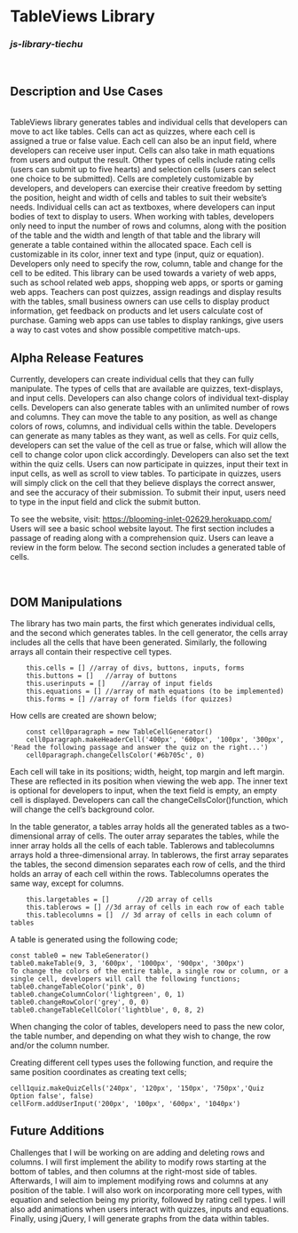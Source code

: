 # TableViews Library <br> 
### _js-library-tiechu_

<br>

## Description and Use Cases
<br>
TableViews library generates tables and individual cells that developers can move to act like tables. Cells can act as quizzes, where each cell is assigned a true or false value. Each cell can also be an input field, where developers can receive user input. Cells can also take in math equations from users and output the result. Other types of cells include rating cells (users can submit up to five hearts) and selection cells (users can select one choice to be submitted). Cells are completely customizable by developers, and developers can exercise their creative freedom by setting the position, height and width of cells and tables to suit their website’s needs. Individual cells can act as textboxes, where developers can input bodies of text to display to users. When working with tables, developers only need to input the number of rows and columns, along with the position of the table and the width and length of that table and the library will generate a table contained within the allocated space. Each cell is customizable in its color, inner text and type (input, quiz or equation). Developers only need to specify the row, column, table and change for the cell to be edited. This library can be used towards a variety of web apps, such as school related web apps, shopping web apps, or sports or gaming web apps. Teachers can post quizzes, assign readings and display results with the tables, small business owners can use cells to display product information, get feedback on products and let users calculate cost of purchase. Gaming web apps can use tables to display rankings, give users a way to cast votes and show possible competitive match-ups. 

<br>

## Alpha Release Features

Currently, developers can create individual cells that they can fully manipulate. The types of cells that are available are quizzes, text-displays, and input cells. Developers can also change colors of individual text-display cells. Developers can also generate tables with an unlimited number of rows and columns. They can move the table to any position, as well as change colors of rows, columns, and individual cells within the table. Developers can generate as many tables as they want, as well as cells. For quiz cells, developers can set the value of the cell as true or false, which will allow the cell to change color upon click accordingly. Developers can also set the text within the quiz cells. Users can now participate in quizzes, input their text in input cells, as well as scroll to view tables. To participate in quizzes, users will simply click on the cell that they believe displays the correct answer, and see the accuracy of their submission. To submit their input, users need to type in the input field and click the submit button. 

To see the website, visit: https://blooming-inlet-02629.herokuapp.com/ 
<br>
Users will see a basic school website layout. The first section includes a passage of reading along with a comprehension quiz. Users can leave a review in the form below. The second section includes a generated table of cells. 

<br>

## DOM Manipulations

The library has two main parts, the first which generates individual cells, and the second which generates tables. In the cell generator, the cells array includes all the cells that have been generated. Similarly, the following arrays all contain their respective cell types. 
```
    this.cells = []	//array of divs, buttons, inputs, forms
    this.buttons = []	//array of buttons
    this.userinputs = []	//array of input fields
    this.equations = []	//array of math equations (to be implemented)
    this.forms = []	//array of form fields (for quizzes)
```

How cells are created are shown below;

```
    const cell0paragraph = new TableCellGenerator()
    cell0paragraph.makeHeaderCell('400px', '600px', '100px', '300px', 'Read the following passage and answer the quiz on the right...')
    cell0paragraph.changeCellsColor('#6b705c', 0)
```

Each cell will take in its positions; width, height, top margin and left margin. These are reflected in its position when viewing the web app. The inner text is optional for developers to input, when the text field is empty, an empty cell is displayed. Developers can call the changeCellsColor()function, which will change the cell’s background color. 

In the table generator, a tables array holds all the generated tables as a two-dimensional array of cells. The outer array separates the tables, while the inner array holds all the cells of each table. Tablerows and tablecolumns arrays hold a three-dimensional array. In tablerows, the first array separates the tables, the second dimension separates each row of cells, and the third holds an array of each cell within the rows. Tablecolumns operates the same way, except for columns.

```
    this.largetables = []		//2D array of cells
    this.tablerows = []	//3d array of cells in each row of each table
    this.tablecolumns = []	// 3d array of cells in each column of tables
```

A table is generated using the following code;

```
const table0 = new TableGenerator()
table0.makeTable(9, 3, '600px', '1000px', '900px', '300px')
To change the colors of the entire table, a single row or column, or a single cell, developers will call the following functions;
table0.changeTableColor('pink', 0)
table0.changeColumnColor('lightgreen', 0, 1)
table0.changeRowColor('grey', 0, 0)
table0.changeTableCellColor('lightblue', 0, 8, 2)
```

When changing the color of tables, developers need to pass the new color, the table number, and depending on what they wish to change, the row and/or the column number. 

Creating different cell types uses the following function, and require the same position coordinates as creating text cells;
```
cell1quiz.makeQuizCells('240px', '120px', '150px', '750px','Quiz Option false', false)
cellForm.addUserInput('200px', '100px', '600px', '1040px')
```

## Future Additions

Challenges that I will be working on are adding and deleting rows and columns. I will first implement the ability to modify rows starting at the bottom of tables, and then columns at the right-most side of tables. Afterwards, I will aim to implement modifying rows and columns at any position of the table. I will also work on incorporating more cell types, with equation and selection being my priority, followed by rating cell types. I will also add animations when users interact with quizzes, inputs and equations. Finally, using jQuery, I will generate graphs from the data within tables. 


